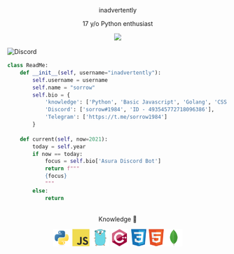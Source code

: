 <p align="center">  
inadvertently</p>
<p align="center">  
17 y/o Python enthusiast</p>
<p align="center">  
<img src="https://komarev.com/ghpvc/?username=inadvertently">
</p>
  
![Discord](https://discord.c99.nl/widget/theme-4/493545772718096386.png)

```python
class ReadMe:
    def __init__(self, username="inadvertently"):
        self.username = username
        self.name = "sorrow"
        self.bio = {
            'knowledge': ['Python', 'Basic Javascript', 'Golang', 'CSS', 'CPP', 'HTML'],
            'Discord': ['sorrow#1984', 'ID - 493545772718096386'],
            'Telegram': ['https://t.me/sorrow1984']
        }

    def current(self, now=2021):
        today = self.year
        if now == today:
            focus = self.bio['Asura Discord Bot']
            return f"""
            {focus}
            """
        else:
            return 
            
```


<p align="center">  
 Knowledge 🧠</p>
 <p align="center">  
 <img src="https://github.com/devicons/devicon/raw/master/icons/python/python-original.svg" width="40"> <img src="https://raw.githubusercontent.com/devicons/devicon/2809b567852a4648062a2d3e7c1c531367458c0b/icons/javascript/javascript-original.svg" width="40"> <img src="https://raw.githubusercontent.com/devicons/devicon/2809b567852a4648062a2d3e7c1c531367458c0b/icons/go/go-original.svg" width="40"> <img src="https://github.com/devicons/devicon/blob/master/icons/cplusplus/cplusplus-original.svg" width="40"> <img src="https://raw.githubusercontent.com/devicons/devicon/2809b567852a4648062a2d3e7c1c531367458c0b/icons/css3/css3-original.svg" width="40"><img src="https://raw.githubusercontent.com/devicons/devicon/2809b567852a4648062a2d3e7c1c531367458c0b/icons/html5/html5-original.svg" width="40"><img src="https://raw.githubusercontent.com/devicons/devicon/ac557d6ff33ff370a5db99f97aeab35ea5c67fbd/icons/mongodb/mongodb-original.svg" width="40"> 
   </p>



